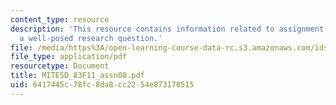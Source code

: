 ```yaml
---
content_type: resource
description: 'This resource contains information related to assignment 8: developing
  a well-posed research question.'
file: /media/https%3A/open-learning-course-data-rc.s3.amazonaws.com/ids-900-doctoral-seminar-in-engineering-systems-fall-2011/6417445c78fc8da8cc2254e873170515_MITESD_83F11_assn08.pdf
file_type: application/pdf
resourcetype: Document
title: MITESD_83F11_assn08.pdf
uid: 6417445c-78fc-8da8-cc22-54e873170515
---
```

